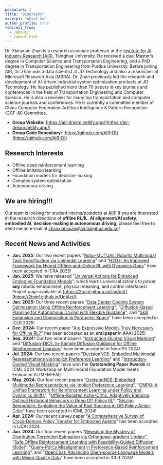 ```yaml
---
permalink: /
title: "Biography"
excerpt: "About me"
author_profile: true
redirect_from: 
  - /about/
  - /about.html
---
```


Dr. Xianyuan Zhan is a research associate professor at the [Institute for AI Industry Research (AIR)](https://air.tsinghua.edu.cn), Tsinghua University. He received a dual Master's degree in Computer Science and Transportation Engineering, and a PhD degree in Transportation Engineering from Purdue University. Before joining AIR, Dr. Zhan was a data scientist at JD Technology and also a researcher at Microsoft Research Asia (MSRA). Dr. Zhan previously led the research and development of AI-driven industrial system optimization products at JD Technology. He has published more than 70 papers in key journals and conferences in the field of Transportation Engineering and Computer Science. He is also a reviewer for many top transportation and computer science journals and conferences. He is currently a committee member of China Computer Federation-Artificial Intelligence & Pattern Recognition (CCF-AI) Committee. 

* <b>Group Website:</b> [https://air-dream.netlify.app/](https://air-dream.netlify.app/)
* <b>Group Code Repository:</b> [https://github.com/AIR-DI](https://github.com/AIR-DI)

Research Interests
---
* Offline deep reinforcement learning
* Offline imitation learning
* Foundation models for decision-making
* Complex system optimization
* Autonomous driving


We are hiring!!!
---
Our team is looking for student interns/postdocs at [AIR](https://air.tsinghua.edu.cn)! If you are interested in the research directions of **offline RL/IL**, **AI alignment/AI safety**, **embodied AI**, **decision-making in autonomous driving**, please feel free to send me an e-mail at [zhanxianyuan@air.tsinghua.edu.cn](mailto:zhanxianyuan@air.tsinghua.edu.cn)!


Recent News and Activities
---
* <b>Jan. 2025:</b> Our two recent papers "[Robo-MUTUAL: Robotic Multimodal Task Specification via Unimodal Learning](http://zhanxianyuan.xyz/publication/2025-RoboMutual)" and "[H2O+: An Improved Framework for Hybrid Offline-and-Online RL with Dynamics Gaps](http://zhanxianyuan.xyz/publication/2025-H2O+)" have been accepted in ICRA 2025!
* <b>Jan. 2025:</b> We have released "[Universal Actions for Enhanced Embodied Foundation Models](http://zhanxianyuan.xyz/publication/2025-uniAct)", which learns universal actions to power **any** robotic embodiment, physical meaning, and control interfaces! Project page available at [https://2toinf.github.io/UniAct/](https://2toinf.github.io/UniAct/).
* <b>Jan. 2025:</b> Our three recent papers "[Data Center Cooling System Optimization Using Offline Reinforcement Learning](http://zhanxianyuan.xyz/publication/2025-DC_opt)", "[Diffusion-Based Planning for Autonomous Driving with Flexible Guidance](http://zhanxianyuan.xyz/publication/2025-Diff_planner)", and "[Skill Expansion and Composition in Parameter Space](http://zhanxianyuan.xyz/publication/2025-PSEC)" have been accepted in ICLR 2025!
* <b>Dec. 2024:</b> Our recent paper "[Are Expressive Models Truly Necessary for Offline RL?](http://zhanxianyuan.xyz/publication/2025-RSP)" has been accepted as an **oral paper** in AAAI 2025!
* <b>Sep. 2024:</b> Our two recent papers "[Instruction-Guided Visual Masking](http://zhanxianyuan.xyz/publication/2024-IVM)" and "[Diffusion-DICE: In-Sample Diffusion Guidance for Offline Reinforcement Learning](http://zhanxianyuan.xyz/publication/2024-DiffDice)" have been accepted in NeurIPS 2024!
* <b>Jul. 2024:</b> Our two recent papers "[DecisionNCE: Embodied Multimodal Representations via Implicit Preference Learning](http://zhanxianyuan.xyz/publication/2024-decisionNCE)" and "[Instruction-Guided Visual Masking](http://zhanxianyuan.xyz/publication/2024-IVM)" have won the <b>Outstanding Paper Awards</b> at ICML 2024 Workshop on Multi-modal Foundation Model meets Embodied AI (MFM-EAI).
* <b>May. 2024:</b> Our four recent papers "[DecisionNCE: Embodied Multimodal Representations via Implicit Preference Learning](http://zhanxianyuan.xyz/publication/2024-decisionNCE)", "[OMPO: A Unified Framework for Reinforcement Learning under Policy and Dynamics Shifts](http://zhanxianyuan.xyz/publication/2024-OMPO)", "[Offline-Boosted Actor-Critic: Adaptively Blending Optimal Historical Behaviors in Deep Off-Policy RL](http://zhanxianyuan.xyz/publication/2024-OBAC)", "[Seizing Serendipity: Exploiting the Value of Past Success in Off-Policy Actor-Critic](http://zhanxianyuan.xyz/publication/2024-BEE)" have been accepted in ICML 2024!
* <b>Apr. 2024:</b> Our recent survey paper "[A Comprehensive Survey of Cross-Domain Policy Transfer for Embodied Agents](http://zhanxianyuan.xyz/publication/2024-cross_domain)" has been accepted in IJCAI 2024.
* <b>Jan. 2024:</b> Our four recent papers "[Revealing the Mystery of Distribution Correction Estimation via Orthogonal-gradient Update](http://zhanxianyuan.xyz/publication/2024-ODICE)", "[Safe Offline Reinforcement Learning with Feasibility-Guided Diffusion Model](http://zhanxianyuan.xyz/publication/2024-FISOR)", "[Query-Policy Misalignment in Preference-Based Reinforcement Learning](http://zhanxianyuan.xyz/publication/2024-QPA)", and "[OpenChat: Advancing Open-source Language Models with Mixed-Quality Data](http://zhanxianyuan.xyz/publication/2024-OpenChat)" have been accepted in ICLR 2024!